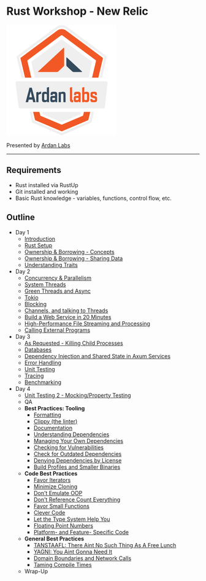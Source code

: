 # Rust Workshop - New Relic

![](/images/ardanlabs-logo.png)

Presented by [Ardan Labs](https://www.ardanlabs.com/)

---

## Requirements

* Rust installed via RustUp
* Git installed and working
* Basic Rust knowledge - variables, functions, control flow, etc.

## Outline

* Day 1
    * [Introduction](./Day1/Introduction.md)
    * [Rust Setup](./Day1/SetupRust.md)
    * [Ownership & Borrowing - Concepts](./Day1/OwnershipConcepts.md)
    * [Ownership & Borrowing - Sharing Data](./Day1/SharingData.md)
    * [Understanding Traits](./Day1/Traits.md)
* Day 2
    * [Concurrency & Parallelism](./Day2/ConcurrencyParallelism.md)
    * [System Threads](./Day2/SystemThreads.md)
    * [Green Threads and Async](./Day2/AsyncAwait.md)
    * [Tokio](./Day2/Tokio.md)
    * [Blocking](./Day2/Blocking.md)
    * [Channels, and talking to Threads](./Day2/AsyncChannels.md)
    * [Build a Web Service in 20 Minutes](./Day2/AxumService.md)
    * [High-Performance File Streaming and Processing](./Day2/Files.md)
    * [Calling External Programs](./Day2/ExternalPrograms.md)
* Day 3
    * [As Requested - Killing Child Processes](./Day3/ChildProcess.md)
    * [Databases](./Day3/Databases.md)
    * [Dependency Injection and Shared State in Axum Services](./Day3/SharedState.md)
    * [Error Handling](./Day3/ErrorHandling.md)
    * [Unit Testing](./Day3/UnitTesting.md)
    * [Tracing](./Day3/Tracing.md)
    * [Benchmarking](./Day3/Benchmark.md)
* Day 4
    * [Unit Testing 2 - Mocking/Property Testing](./Day3/UnitTesting.md)
    * QA
    * **Best Practices: Tooling**
        * [Formatting](./Day4/Formatting.md)
        * [Clippy (the linter)](./Day4/Clippy.md)
        * [Documentation](./Day4/Documentation.md)
        * [Understanding Dependencies](./Day4/Dependencies.md)
        * [Managing Your Own Dependencies](./Day4/ManageDependencies.md)
        * [Checking for Vulnerabilities](./Day4/Audit.md)
        * [Check for Outdated Dependencies](./Day4/Outdated.md)
        * [Denying Dependencies by License](./Day4/Deny.md)
        * [Build Profiles and Smaller Binaries](./Day4/BuildProfiles.md)
    * **Code Best Practices**
        * [Favor Iterators](./Day4/Iterators.md)
        * [Minimize Cloning](./Day4/Clone.md)
        * [Don't Emulate OOP](./Day4/OOPs.md)
        * [Don't Reference Count Everything](./Day4/Rc.md)
        * [Favor Small Functions](./Day4/SmallFunctions.md)
        * [Clever Code](./Day4/Cleverness.md)
        * [Let the Type System Help You](./Day4/TypeSystem.md)
        * [Floating Point Numbers](./Day4/Floats.md)
        * [Platform- and Feature- Specific Code](./Day4/PlatformSpecific.md)
    * **General Best Practices**
        * [TANSTAAFL: There Aint No Such Thing As A Free Lunch](./Day4/TANSTAAFL.md)
        * [YAGNI: You Aint Gonna Need It](./Day4/YAGNI.md)
        * [Domain Boundaries and Network Calls](./Day4/DomainBoundaries.md)
        * [Taming Compile Times](./Day4/CompileTimes.md)
    * Wrap-Up